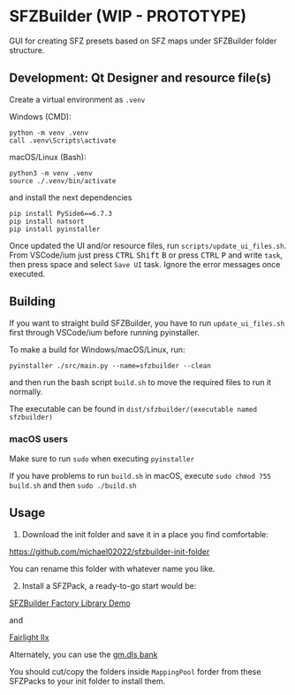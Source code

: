 # SFZBuilder (WIP - PROTOTYPE)

GUI for creating SFZ presets based on SFZ maps under SFZBuilder folder structure.

## Development: Qt Designer and resource file(s)
Create a virtual environment as `.venv`

Windows (CMD):

```
python -m venv .venv
call .venv\Scripts\activate
```

macOS/Linux (Bash):

```
python3 -m venv .venv
source ./.venv/bin/activate
```

and install the next dependencies

```
pip install PySide6==6.7.3
pip install natsort
pip install pyinstaller
```

Once updated the UI and/or resource files, run `scripts/update_ui_files.sh`.<br/>
From VSCode/ium just press <kbd>CTRL</kbd> <kbd>Shift</kbd> <kbd>B</kbd> or press <kbd>CTRL</kbd> <kbd>P</kbd> and write `task`, then press space and select `Save UI` task. Ignore the error messages once executed.

## Building
If you want to straight build SFZBuilder, you have to run `update_ui_files.sh` first through VSCode/ium before running pyinstaller.

To make a build for Windows/macOS/Linux, run:

```
pyinstaller ./src/main.py --name=sfzbuilder --clean
```

and then run the bash script `build.sh` to move the required files to run it normally.

The executable can be found in `dist/sfzbuilder/(executable named sfzbuilder)`

### macOS users
Make sure to run `sudo` when executing `pyinstaller`

If you have problems to run `build.sh` in macOS, execute `sudo chmod 755 build.sh` and then `sudo ./build.sh`

## Usage
1. Download the init folder and save it in a place you find comfortable:

https://github.com/michael02022/sfzbuilder-init-folder

You can rename this folder with whatever name you like.

2. Install a SFZPack, a ready-to-go start would be:

[SFZBuilder Factory Library Demo](https://huggingface.co/datasets/michl1149/SFZBuilder-Factory-Library-Demo/blob/main/SFZBuilder%20Factory%20Library%20Demo.zip)

and

[Fairlight IIx](https://github.com/sfzbuilder/sfzpack-Fairlight_IIx)

Alternately, you can use the [gm.dls bank](https://github.com/sfzbuilder/sfzpack-gm.dls)

You should cut/copy the folders inside `MappingPool` forder from these SFZPacks to your init folder to install them.